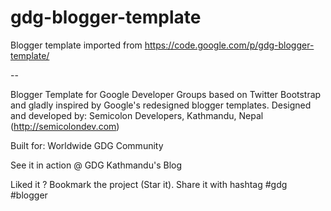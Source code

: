 gdg-blogger-template
====================

Blogger template imported from https://code.google.com/p/gdg-blogger-template/

--

Blogger Template for Google Developer Groups based on Twitter Bootstrap and gladly inspired by Google's redesigned blogger templates. Designed and developed by: Semicolon Developers, Kathmandu, Nepal (http://semicolondev.com)

Built for: Worldwide GDG Community

See it in action @ GDG Kathmandu's Blog

Liked it ? Bookmark the project (Star it). Share it with hashtag #gdg #blogger
